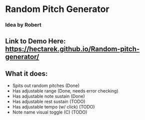 # Random Pitch Generator

### Idea by Robert

## Link to Demo Here:  https://hectarek.github.io/Random-pitch-generator/ 

## What it does:

- Spits out random pitches (Done)
- Has adjustable range (Done, needs error checking)
- Has adjustable note sustain (Done)
- Has adjustable rest sustain (TODO)
- Has adjustable tempo (w/ click) (TODO)
- Note name visual toggle (C) (TODO)

